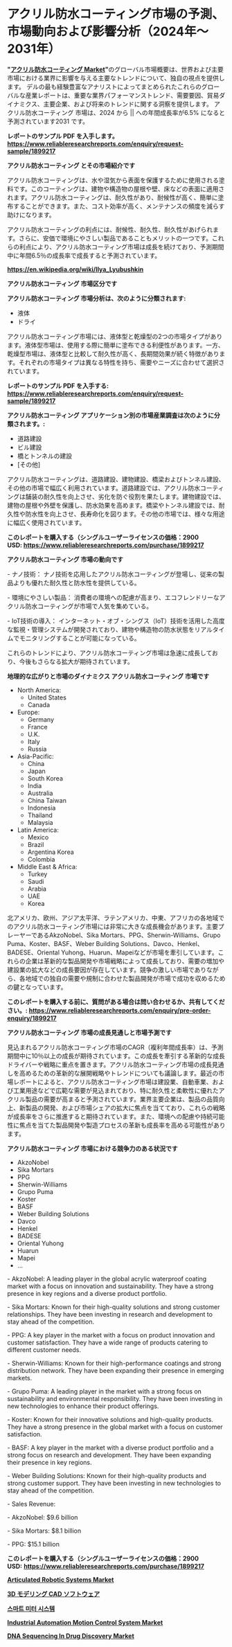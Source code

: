 <p><h1>アクリル防水コーティング市場の予測、市場動向および影響分析（2024年〜2031年）</h1></p><p><strong>"<a href="https://www.reliableresearchreports.com/acrylic-waterproof-coating-r1899217">アクリル防水コーティング Market</a>"</strong>のグローバル市場概要は、世界および主要市場における業界に影響を与える主要なトレンドについて、独自の視点を提供します。 デルの最も経験豊富なアナリストによってまとめられたこれらのグローバルな産業レポートは、重要な業界パフォーマンストレンド、需要要因、貿易ダイナミクス、主要企業、および将来のトレンドに関する洞察を提供します。 アクリル防水コーティング 市場は、2024 から || への年間成長率が6.5% になると予測されています2031 です。</p>
<p><strong>レポートのサンプル PDF を入手します。</strong><strong><a href="https://www.reliableresearchreports.com/enquiry/request-sample/1899217">https://www.reliableresearchreports.com/enquiry/request-sample/1899217</a></strong></p>
<p><strong>アクリル防水コーティング とその市場紹介です</strong></p>
<p><p>アクリル防水コーティングは、水や湿気から表面を保護するために使用される塗料です。このコーティングは、建物や構造物の屋根や壁、床などの表面に適用されます。アクリル防水コーティングは、耐久性があり、耐候性が高く、簡単に塗布することができます。また、コスト効率が高く、メンテナンスの頻度を減らす助けになります。</p><p>アクリル防水コーティングの利点には、耐候性、耐久性、耐久性があげられます。さらに、安価で環境にやさしい製品であることもメリットの一つです。これらの利点により、アクリル防水コーティング市場は成長を続けており、予測期間中に年間6.5％の成長率で成長すると予測されています。</p><a href="https://en.wikipedia.org/wiki/Ilya_Lyubushkin"></a></p>
<p><strong><a href="https://en.wikipedia.org/wiki/Ilya_Lyubushkin">https://en.wikipedia.org/wiki/Ilya_Lyubushkin</a></strong></p>
<p><strong>アクリル防水コーティング&nbsp;市場区分です</strong><strong></strong></p>
<p><strong>アクリル防水コーティング 市場分析は、次のように分類されます:</strong>&nbsp;</p>
<p><ul><li>液体</li><li>ドライ</li></ul></p>
<p><p>アクリル防水コーティング市場には、液体型と乾燥型の2つの市場タイプがあります。液体型市場は、使用する際に簡単に塗布できる利便性があります。一方、乾燥型市場は、液体型と比較して耐久性が高く、長期間効果が続く特徴があります。それぞれの市場タイプは異なる特性を持ち、需要やニーズに合わせて選択されています。</p></p>
<p><strong>レポートのサンプル PDF を入手する: <a href="https://www.reliableresearchreports.com/enquiry/request-sample/1899217">https://www.reliableresearchreports.com/enquiry/request-sample/1899217</a></strong></p>
<p><strong> アクリル防水コーティング アプリケーション別の市場産業調査は次のように分類されます。:</strong></p>
<p><ul><li>道路建設</li><li>ビル建設</li><li>橋とトンネルの建設</li><li>[その他]</li></ul></p>
<p><p>アクリル防水コーティングは、道路建設、建物建設、橋梁およびトンネル建設、その他の市場で幅広く利用されています。道路建設では、アクリル防水コーティングは舗装の耐久性を向上させ、劣化を防ぐ役割を果たします。建物建設では、建物の屋根や外壁を保護し、防水効果を高めます。橋梁やトンネル建設では、耐久性や防水性を向上させ、長寿命化を図ります。その他の市場では、様々な用途に幅広く使用されています。</p></p>
<p><strong>このレポートを購入する（シングルユーザーライセンスの価格：2900 USD:</strong><strong>&nbsp;<a href="https://www.reliableresearchreports.com/purchase/1899217">https://www.reliableresearchreports.com/purchase/1899217</a></strong></p>
<p><strong>アクリル防水コーティング 市場の動向です</strong></p>
<p><p>- ナノ技術： ナノ技術を応用したアクリル防水コーティングが登場し、従来の製品よりも優れた耐久性と防水性を提供している。</p><p>- 環境にやさしい製品： 消費者の環境への配慮が高まり、エコフレンドリーなアクリル防水コーティングが市場で人気を集めている。</p><p>- IoT技術の導入： インターネット・オブ・シングス（IoT）技術を活用した高度な監視・管理システムが開発されており、建物や構造物の防水状態をリアルタイムでモニタリングすることが可能になっている。</p><p>これらのトレンドにより、アクリル防水コーティング市場は急速に成長しており、今後もさらなる拡大が期待されています。</p></p>
<p><strong>地理的な広がりと市場のダイナミクス アクリル防水コーティング 市場です</strong></p>
<p><ul>
    <li>
        North America:
        <ul>
            <li>United States</li>
            <li>Canada</li>
        </ul>
    </li>
    <li>
        Europe:
        <ul>
            <li>Germany</li>
            <li>France</li>
            <li>U.K.</li>
            <li>Italy</li>
            <li>Russia</li>
        </ul>
    </li>
    <li>
        Asia-Pacific:
        <ul>
            <li>China</li>
            <li>Japan</li>
            <li>South Korea</li>
            <li>India</li>
            <li>Australia</li>
            <li>China Taiwan</li>
            <li>Indonesia</li>
            <li>Thailand</li>
            <li>Malaysia</li>
        </ul>
    </li>
    <li>
        Latin America:
        <ul>
            <li>Mexico</li>
            <li>Brazil</li>
            <li>Argentina Korea</li>
            <li>Colombia</li>
        </ul>
    </li>
    <li>
        Middle East & Africa:
        <ul>
            <li>Turkey</li>
            <li>Saudi</li>
            <li>Arabia</li>
            <li>UAE</li>
            <li>Korea</li>
        </ul>
    </li>
    </ul></p>
<p><p>北アメリカ、欧州、アジア太平洋、ラテンアメリカ、中東、アフリカの各地域でのアクリル防水コーティング市場には非常に大きな成長機会があります。主要プレーヤーであるAkzoNobel、Sika Mortars、PPG、Sherwin-Williams、Grupo Puma、Koster、BASF、Weber Building Solutions、Davco、Henkel、BADESE、Oriental Yuhong、Huarun、Mapeiなどが市場を牽引しています。これらの企業は革新的な製品開発や市場戦略によって成長しており、需要の増加や建設業の拡大などの成長要因が存在しています。競争の激しい市場でありながら、各地域での独自の需要や規制に合わせた製品開発が市場で成功を収めるための鍵となっています。</p></p>
<p><strong>このレポートを購入する前に、質問がある場合は問い合わせるか、共有してください。:&nbsp;<a href="https://www.reliableresearchreports.com/enquiry/pre-order-enquiry/1899217">https://www.reliableresearchreports.com/enquiry/pre-order-enquiry/1899217</a></strong></p>
<p><strong>アクリル防水コーティング 市場の成長見通しと市場予測です</strong></p>
<p><p>見込まれるアクリル防水コーティング市場のCAGR（複利年間成長率）は、予測期間中に10％以上の成長が期待されています。この成長を牽引する革新的な成長ドライバーや戦略に重点を置きます。アクリル防水コーティング市場の成長見通しを高めるための革新的な展開戦略やトレンドについても議論します。最近の市場レポートによると、アクリル防水コーティング市場は建設業、自動車業、および工業用途などで広範な需要が見込まれており、特に耐久性と柔軟性に優れたアクリル製品の需要が高まると予測されています。業界主要企業は、製品の品質向上、新製品の開発、および市場シェアの拡大に焦点を当てており、これらの戦略が成長率をさらに推進すると期待されています。また、環境への配慮や持続可能性に焦点を当てた製品開発や製造プロセスの革新も成長率を高める可能性があります。</p></p>
<p><strong>アクリル防水コーティング 市場における競争力のある状況です</strong></p>
<p><ul><li>AkzoNobel</li><li>Sika Mortars</li><li>PPG</li><li>Sherwin-Williams</li><li>Grupo Puma</li><li>Koster</li><li>BASF</li><li>Weber Building Solutions</li><li>Davco</li><li>Henkel</li><li>BADESE</li><li>Oriental Yuhong</li><li>Huarun</li><li>Mapei</li><li>...</li></ul></p>
<p><p>- AkzoNobel: A leading player in the global acrylic waterproof coating market with a focus on innovation and sustainability. They have a strong presence in key regions and a diverse product portfolio.</p><p>- Sika Mortars: Known for their high-quality solutions and strong customer relationships. They have been investing in research and development to stay ahead of the competition.</p><p>- PPG: A key player in the market with a focus on product innovation and customer satisfaction. They have a wide range of products catering to different customer needs.</p><p>- Sherwin-Williams: Known for their high-performance coatings and strong distribution network. They have been expanding their presence in emerging markets.</p><p>- Grupo Puma: A leading player in the market with a strong focus on sustainability and environmental responsibility. They have been investing in new technologies to enhance their product offerings.</p><p>- Koster: Known for their innovative solutions and high-quality products. They have a strong presence in the global market with a focus on customer satisfaction.</p><p>- BASF: A key player in the market with a diverse product portfolio and a strong focus on research and development. They have been expanding their presence in key regions.</p><p>- Weber Building Solutions: Known for their high-quality products and strong customer support. They have been investing in new technologies to stay ahead of the competition.</p><p>- Sales Revenue:</p><p>  - AkzoNobel: $9.6 billion</p><p>  - Sika Mortars: $8.1 billion</p><p>  - PPG: $15.1 billion</p></p>
<p><strong>このレポートを購入する（シングルユーザーライセンスの価格：2900 USD:</strong>&nbsp;<strong><a href="https://www.reliableresearchreports.com/purchase/1899217">https://www.reliableresearchreports.com/purchase/1899217</a></strong></p>
<p><strong><p><a href="https://medium.com/@glovaamccray/articulated-robotic-systems-industry-analysis-report-its-market-size-share-trends-by-8a3d926f8f6b">Articulated Robotic Systems Market</a></p><p><a href="https://github.com/lababdou/Market-Research-Report-List-5/blob/main/816938979238.md">3D モデリング CAD ソフトウェア</a></p><p><a href="https://medium.com/@pwhkjukf5/%EC%8A%A4%EB%A7%88%ED%8A%B8-%EB%AF%B8%ED%84%B0-%EC%8B%9C%EC%8A%A4%ED%85%9C-%EC%8B%9C%EC%9E%A5-%EA%B7%9C%EB%AA%A8%EB%8A%94-%EC%97%B0%ED%8F%89%EA%B7%A0-%EC%84%B1%EC%9E%A5%EB%A5%A0-13-6-%EB%A1%9C-%EC%84%B1%EC%9E%A5%ED%95%98%EA%B3%A0-%EC%9E%88%EC%9C%BC%EB%A9%B0-%EC%9D%B4-%EB%B3%B4%EA%B3%A0%EC%84%9C%EB%8A%94-%EC%8B%9C%EC%9E%A5-%EC%84%B8%EB%B6%84%ED%99%94-%EC%84%B1%EC%9E%A5-%EB%B0%8F-2024%EB%85%84%EB%B6%80%ED%84%B0-2031%EB%85%84%EA%B9%8C%EC%A7%80%EC%9D%98-%EC%98%88%EC%B8%A1-%EB%B6%84%EC%84%9D%EC%9D%84-%EB%8B%A4%EB%A3%B9%EB%8B%88%EB%8B%A4-f6ba76d05176?postPublishedType=initial">스마트 미터 시스템</a></p><p><a href="https://medium.com/@sofyanbudiaman1_67863/global-industrial-automation-motion-control-system-market-size-is-expected-to-reach-at-a-cagr-of-14-147e14b1ed79">Industrial Automation Motion Control System Market</a></p><p><a href="https://www.linkedin.com/pulse/market-forecast-global-dna-sequencing-drug-discovery-trends-aqh2c?trackingId=wQIDOw1GS1qke06b7eCy3g%3D%3D">DNA Sequencing In Drug Discovery Market</a></p></strong></p>